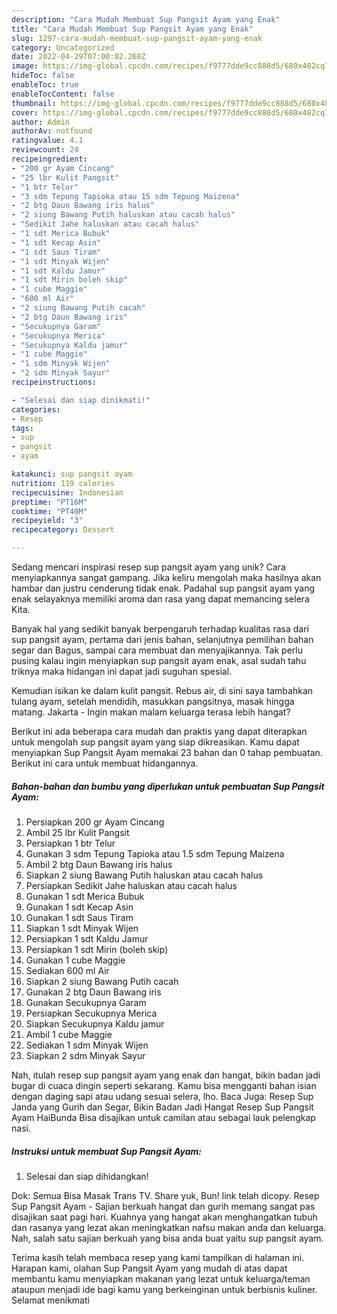 ```yaml
---
description: "Cara Mudah Membuat Sup Pangsit Ayam yang Enak"
title: "Cara Mudah Membuat Sup Pangsit Ayam yang Enak"
slug: 1297-cara-mudah-membuat-sup-pangsit-ayam-yang-enak
category: Uncategorized
date: 2022-04-29T07:00:02.268Z
image: https://img-global.cpcdn.com/recipes/f9777dde9cc888d5/680x482cq70/sup-pangsit-ayam-foto-resep-utama.jpg
hideToc: false
enableToc: true
enableTocContent: false
thumbnail: https://img-global.cpcdn.com/recipes/f9777dde9cc888d5/680x482cq70/sup-pangsit-ayam-foto-resep-utama.jpg
cover: https://img-global.cpcdn.com/recipes/f9777dde9cc888d5/680x482cq70/sup-pangsit-ayam-foto-resep-utama.jpg
author: Admin
authorAv: notfound
ratingvalue: 4.1
reviewcount: 24
recipeingredient:
- "200 gr Ayam Cincang"
- "25 lbr Kulit Pangsit"
- "1 btr Telur"
- "3 sdm Tepung Tapioka atau 15 sdm Tepung Maizena"
- "2 btg Daun Bawang iris halus"
- "2 siung Bawang Putih haluskan atau cacah halus"
- "Sedikit Jahe haluskan atau cacah halus"
- "1 sdt Merica Bubuk"
- "1 sdt Kecap Asin"
- "1 sdt Saus Tiram"
- "1 sdt Minyak Wijen"
- "1 sdt Kaldu Jamur"
- "1 sdt Mirin boleh skip"
- "1 cube Maggie"
- "600 ml Air"
- "2 siung Bawang Putih cacah"
- "2 btg Daun Bawang iris"
- "Secukupnya Garam"
- "Secukupnya Merica"
- "Secukupnya Kaldu jamur"
- "1 cube Maggie"
- "1 sdm Minyak Wijen"
- "2 sdm Minyak Sayur"
recipeinstructions:

- "Selesai dan siap dinikmati!"
categories:
- Resep
tags:
- sup
- pangsit
- ayam

katakunci: sup pangsit ayam 
nutrition: 119 calories
recipecuisine: Indonesian
preptime: "PT16M"
cooktime: "PT40M"
recipeyield: "3"
recipecategory: Dessert

---
```





Sedang mencari inspirasi resep sup pangsit ayam yang unik? Cara menyiapkannya sangat gampang. Jika keliru mengolah maka hasilnya akan hambar dan justru cenderung tidak enak. Padahal sup pangsit ayam yang enak selayaknya memiliki aroma dan rasa yang dapat memancing selera Kita.





Banyak hal yang sedikit banyak berpengaruh terhadap kualitas rasa dari sup pangsit ayam, pertama dari jenis bahan, selanjutnya pemilihan bahan segar dan Bagus, sampai cara membuat dan menyajikannya. Tak perlu pusing kalau ingin menyiapkan sup pangsit ayam enak,      asal sudah tahu triknya maka hidangan ini dapat jadi suguhan spesial.














Kemudian isikan ke dalam kulit pangsit. Rebus air, di sini saya tambahkan tulang ayam, setelah mendidih, masukkan pangsitnya, masak hingga matang. Jakarta - Ingin makan malam keluarga terasa lebih hangat?






Berikut ini ada beberapa cara mudah dan praktis yang dapat diterapkan untuk mengolah sup pangsit ayam yang siap dikreasikan. Kamu dapat menyiapkan Sup Pangsit Ayam memakai 23 bahan dan 0 tahap pembuatan. Berikut ini cara untuk membuat hidangannya.

<!--inarticleads1-->

##### Bahan-bahan dan bumbu yang diperlukan untuk pembuatan Sup Pangsit Ayam:

1. Persiapkan 200 gr Ayam Cincang
1. Ambil 25 lbr Kulit Pangsit
1. Persiapkan 1 btr Telur
1. Gunakan 3 sdm Tepung Tapioka atau 1.5 sdm Tepung Maizena
1. Ambil 2 btg Daun Bawang iris halus
1. Siapkan 2 siung Bawang Putih haluskan atau cacah halus
1. Persiapkan Sedikit Jahe haluskan atau cacah halus
1. Gunakan 1 sdt Merica Bubuk
1. Gunakan 1 sdt Kecap Asin
1. Gunakan 1 sdt Saus Tiram
1. Siapkan 1 sdt Minyak Wijen
1. Persiapkan 1 sdt Kaldu Jamur
1. Persiapkan 1 sdt Mirin (boleh skip)
1. Gunakan 1 cube Maggie
1. Sediakan 600 ml Air
1. Siapkan 2 siung Bawang Putih cacah
1. Gunakan 2 btg Daun Bawang iris
1. Gunakan Secukupnya Garam
1. Persiapkan Secukupnya Merica
1. Siapkan Secukupnya Kaldu jamur
1. Ambil 1 cube Maggie
1. Sediakan 1 sdm Minyak Wijen
1. Siapkan 2 sdm Minyak Sayur


Nah, itulah resep sup pangsit ayam yang enak dan hangat, bikin badan jadi bugar di cuaca dingin seperti sekarang. Kamu bisa mengganti bahan isian dengan daging sapi atau udang sesuai selera, lho. Baca Juga: Resep Sup Janda yang Gurih dan Segar, Bikin Badan Jadi Hangat Resep Sup Pangsit Ayam HaiBunda Bisa disajikan untuk camilan atau sebagai lauk pelengkap nasi. 

<!--inarticleads2-->

##### Instruksi untuk membuat Sup Pangsit Ayam:


1. Selesai dan siap dihidangkan!

Dok: Semua Bisa Masak Trans TV. Share yuk, Bun! link telah dicopy. Resep Sup Pangsit Ayam - Sajian berkuah hangat dan gurih memang sangat pas disajikan saat pagi hari. Kuahnya yang hangat akan menghangatkan tubuh dan rasanya yang lezat akan meningkatkan nafsu makan anda dan keluarga. Nah, salah satu sajian berkuah yang bisa anda buat yaitu sup pangsit ayam. 

Terima kasih telah membaca resep yang kami tampilkan di halaman ini. Harapan kami, olahan Sup Pangsit Ayam yang mudah di atas dapat membantu kamu menyiapkan makanan yang lezat untuk keluarga/teman ataupun menjadi ide bagi kamu yang berkeinginan untuk berbisnis kuliner. Selamat menikmati
